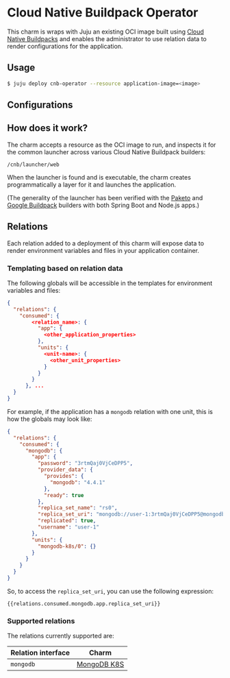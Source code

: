 # Cloud Native Buildpack Operator

This charm is wraps with Juju an existing OCI image built using [Cloud Native Buildpacks](https://buildpacks.io) and enables the administrator to use relation data to render configurations for the application.

## Usage

```sh
$ juju deploy cnb-operator --resource application-image=<image> 
```

## Configurations


## How does it work?

The charm accepts a resource as the OCI image to run, and inspects it for the common launcher across various Cloud Native Buildpack builders:

```
/cnb/launcher/web
```

When the launcher is found and is executable, the charm creates programmatically a layer for it and launches the application.

(The generality of the launcher has been verified with the [Paketo](https://paketo.io/) and [Google Buildpack](https://github.com/GoogleCloudPlatform/buildpacks) builders with both Spring Boot and Node.js apps.)

## Relations

Each relation added to a deployment of this charm will expose data to render environment variables and files in your application container.

### Templating based on relation data

The following globals will be accessible in the templates for environment variables and files:

```json
{
  "relations": {
    "consumed": {
        <relation_name>: {
          "app": {
            <other_application_properties>
          },
          "units": {
            <unit-name>: {
              <other_unit_properties>
            }
          }
        }
      }, ...
  }
}
```

For example, if the application has a `mongodb` relation with one unit, this is how the globals may look like:

```json
{
  "relations": {
    "consumed": {
      "mongodb": {
        "app": {
          "password": "3rtmQaj0VjCeDPP5",
          "provider_data": {
            "provides": {
              "mongodb": "4.4.1"
            },
            "ready": true
          },
          "replica_set_name": "rs0",
          "replica_set_uri": "mongodb://user-1:3rtmQaj0VjCeDPP5@mongodb-k8s-0.mongodb-k8s-endpoints:27017/admin",
          "replicated": true,
          "username": "user-1"
        },
        "units": {
          "mongodb-k8s/0": {}
        }
      }
    }
  }
}
```

So, to access the `replica_set_uri`, you can use the following expression:

```
{{relations.consumed.mongodb.app.replica_set_uri}}
```

### Supported relations

The relations currently supported are:

| Relation interface | Charm |
| --- | --- |
| `mongodb` | [MongoDB K8S](https://charmhub.io/mongodb-k8s) |
